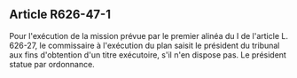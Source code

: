 Article R626-47-1
----
Pour l'exécution de la mission prévue par le premier alinéa du I de l'article L.
626-27, le commissaire à l'exécution du plan saisit le président du tribunal aux
fins d'obtention d'un titre exécutoire, s'il n'en dispose pas. Le président
statue par ordonnance.
